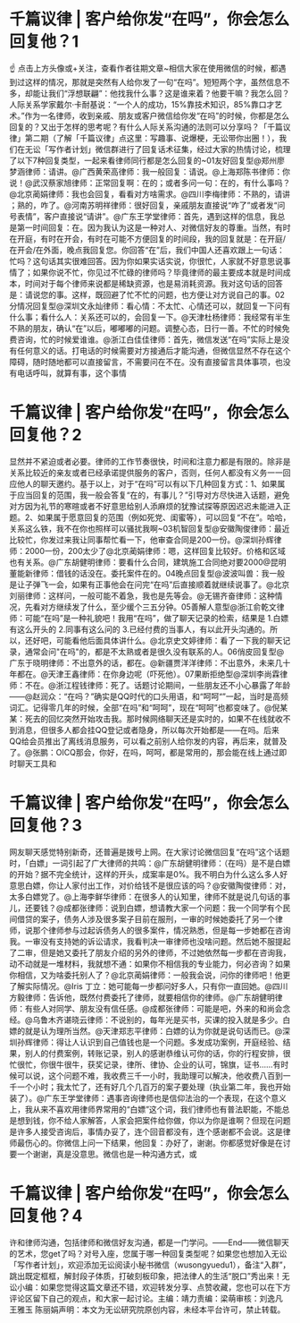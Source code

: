 # 千篇议律 | 客户给你发“在吗”，你会怎么回复他？1

☝ 点击上方头像或+关注，查看作者往期文章~相信大家在使用微信的时候，都遇到过这样的情况，那就是突然有人给你发了一句“在吗”。短短两个字，虽然信息不多，却能让我们“浮想联翩”：他找我什么事？这是谁来着？他要干嘛？我怎么回？人际关系学家戴尔·卡耐基说：“一个人的成功，15%靠技术知识，85%靠口才艺术。”作为一名律师，收到亲戚、朋友或客户微信给你发“在吗”的时候，你都是怎么回复的？又出于怎样的思考呢？有什么人际关系沟通的法则可以分享吗？「千篇议律」第二期（了解「千篇议律」点这里：写趣事、说爆梗，无讼带你出圈！），我们在无讼「写作者计划」微信群进行了回复话术征集，经过大家的热情讨论，梳理了以下7种回复类型，一起来看律师同行都是怎么回复的~01友好回复型@郑州廖梦涵律师：请讲。@广西黄荣高律师：我一般回复：请说。@上海郑陈书律师：你说！@武汉蔡家旭律师：正常回复啊：在的；或者多问一句：在的，有什么事吗？@北京蔺娟律师：我也会回复，看看对方啥需求。@四川李梅律师：不熟的，请讲 ；熟的，咋了。@河南苏明祥律师：很好回复，亲戚朋友直接说“咋了”或者发“问号表情”，客户直接说“请讲”。@广东王学堂律师：首先，遇到这样的信息，我总是第一时间回复：在。因为我认为这是一种对人、对微信好友的尊重。当然，有时在开庭，有时在开会，有时在可能不方便回复的时间段，我的回复就是：在开庭/在开会/在外面，晚点我回复您。你回答“在”后，我们中国人还喜欢跟上一句话：忙吗？这句话其实很难回答。因为你如果实话实说，你很忙，人家就不好意思说事情了；如果你说不忙，你见过不忙碌的律师吗？毕竟律师的最主要成本就是时间成本，时间对于每个律师来说都是稀缺资源，也是易消耗资源。我对这句话的回答是：请说您的事。这样，既回避了忙不忙的问题，也方便让对方说自己的事。02分情况回复型@深圳文永灿律师：看心情：不太忙、心情还可以，就回复一下问有什么事；看什么人：关系还可以的，会回复一下。@天津杜杨律师：我经常有半生不熟的朋友，确认“在”以后，嘟嘟嘟的问题。调整心态，日行一善。不忙的时候免费咨询，忙的时候爱谁谁。@浙江白佳佳律师：首先，微信发送“在吗”实际上是没有任何意义的话。打电话的时候需要对方接通后才能沟通，但微信显然不存在这个障碍，随时随地都可以直接留言，不需要问在不在。没有直接留言具体事项，也没有电话呼叫，就算有事，这个事情

# 千篇议律 | 客户给你发“在吗”，你会怎么回复他？2

显然并不紧迫或者必要。律师的工作节奏很快，时间和注意力都是有限的。除非是关系比较近的亲友或者已经承诺提供服务的客户，否则，任何人都没有义务一一回应他人的聊天邀约。基于以上，对于“在吗”可以有以下几种回复方式：1、如果属于应当回复的范围，我一般会答复“在的，有事儿？”引导对方尽快进入话题，避免对方因为礼节的寒暄或者不好意思给别人添麻烦的犹豫试探等原因迟迟未能进入正题。2、如果属于愿意回复的范围（例如死党、闺蜜等），可以回复“不在”。哈哈，关系这么铁，我不在你也照样可以骚扰我啊~03机智回复型@安徽陶俊律师：最近比较忙，你发过来我让同事帮忙看一下，他审查合同是200一份。@深圳孙辉律师：2000一份，200太少了@北京蔺娟律师：嗯，这样回复比较好。价格和区域也有关系。@广东胡健明律师：要看什么合同，建筑施工合同绝对要2000@昆明董能新律师：借钱的话没在。委托案件在的。04晚点回复型@波波叫兽：我一般是让子弹飞一会，如果有正事他会在问完“在吗”后直接顺着就继续说事了。@北京刘丽律师：这样问，一般可能不着急，我也是先等会。@无锡齐奋律师：这种情况，先看对方继续发了什么，至少缓个三五分钟。05善解人意型@浙江俞乾文律师：可能“在吗”是一种礼貌吧！我用“在吗”，做了聊天记录的检索，结果是 1.白嫖有这么开头的 2.同事有这么问的 3.已经付费的当事人，有以此开头沟通的。所以，还好吧，可能看他后面具体讲什么。@北京史文婷律师：看了一下我的聊天记录，通常会问"在吗"的，都是不太熟或者是很久没有联系的人。06俏皮回复型@广东于晓明律师：不出意外的话，都在。@新疆贾洋洋律师：不出意外，未来几十年都在。@天津王鑫律师：在你身边呢（吓死他）。07果断拒绝型@深圳李尚霖律师：不在。@浙江程钱律师：死了。话题讨论期间，一些朋友还不小心暴露了年龄——@赵润众：“在吗？”确实是QQ时代的口头用语，和“呵呵“”一起，当时是高频词汇。记得零几年的时候，全部“在吗”和“呵呵”，现在“呵呵”也都变味了。@倪某某：死去的回忆突然开始攻击我。那时候网络聊天还是实时的，如果不在线就收不到消息，但很多人都会挂QQ登记或者隐身，所以每次开始都是——在吗。后来QQ给会员推出了离线消息服务，可以看之前别人给你发的内容，再后来，就普及了。@张鹏：OICQ那会，你好，在吗，呵呵，都是常用的，那会能在线上通过即时聊天工具和

# 千篇议律 | 客户给你发“在吗”，你会怎么回复他？3

网友聊天感觉特别新奇，还普遍是拨号上网。在大家讨论微信回复“在吗”这个话题时，「白嫖」一词引起了广大律师的共鸣：@广东胡健明律师：（在吗）是不是白嫖的开始？据不完全统计，这样的开头，成案率是0%。我不明白为什么这么多人好意思白嫖，你让人家付出工作，对价给钱不是很应该的吗？@安徽陶俊律师：对，太多白嫖党了。@上海李鲜华律师：在很多人的认知里，律师不就是说几句话的事儿，还要钱？@成都张律师：说到白嫖，想请教大家一个问题：我一个同学有个民间借贷的案子，债务人涉及很多案子目前在服刑，一审的时候她委托了另一个律师，说那个律师参与过起诉债务人的很多案件，情况熟悉，但是每一步她都在咨询我。一审没有支持她的诉讼请求，我看判决一审律师也没啥问题。然后她不服提起了二审，但是她又委托了朋友介绍的另外的律师，不过她依然每一步都在咨询我，动不动就是一堆材料，我就想不通：如果你不相信我的专业能力，何必咨询？如果你相信，又为啥委托别人了？@北京蔺娟律师：一般我会说，问你的律师吧！他更了解实际情况。@Iris 丁立：她可能每一步都问好多人，只有你一直回她。@四川方毅律师：告诉他，既然付费委托了律师，就要相信你的律师。@广东胡健明律师：有些人对同学、朋友没有信任感。@成都张律师：可能是吧，外来的和尚会念经。@乌鲁木齐谌晓云律师：不说别的，每年光是买书，买课的投入就是多少。白嫖的就是认为理所当然。@天津郑志平律师：白嫖的认为你就是说句话而已。@深圳孙辉律师：得让人认识到自己值钱也是一个问题。多发成功案例，开庭经验、结果，别人的付费案例，转账记录，别人的感谢恭维认可你的话，你的行程安排，很忙很忙，你很牛很牛，获奖记录，律所、律协、企业的认可，锦旗，证书……有时候可以说，这个问题不难，我收费三千一小时，我助理可以解决，他收费八百到一千一个小时；我太忙了，还有好几个几百万的案子要处理（执业第二年，我也开始装了）。@广东王学堂律师：遇事咨询律师也是信仰法治的一个表现，在这个意义上，我从来不喜欢用律师界常用的“白嫖”这个词，我们律师也有普法职能，不能总是想到钱，你不给人家解答，人家会把案件给你做，你以为你是谁啊？但现在问题是许多人接受咨询后，事情办妥了，连个回音都没有，连个感谢都不会说。这是律师最伤心的。你微信上问一下结果，他回复：办好了，谢谢。你都感觉好像是在讨要一个谢谢，真是没意思。微信也是一种沟通方式，或

# 千篇议律 | 客户给你发“在吗”，你会怎么回复他？4

许和律师沟通，包括律师和微信好友沟通，都是一门学问。——End——微信聊天的艺术，您get了吗？对号入座，您属于哪一种回复类型呢？如果您也想加入无讼「写作者计划」，欢迎添加无讼阅读小秘书微信（wusongyuedu1），备注“入群”，跳出既定框框，解封段子体质，打破刻板印象，把法律人的生活“脱口”秀出来！无讼小编：如果您觉得这篇文章还不错，欢迎转发分享、点赞收藏，您也可以在下方评论区留下自己的观点，和大家一起讨论。主编：靖力责编：梁萌审核：刘逸凡 王雅玉 陈丽娟声明：本文为无讼研究院原创内容，未经本平台许可，禁止转载。


